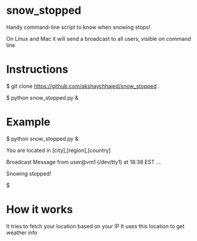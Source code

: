 # snow_stopped
Handy command-line script to know when snowing stops!

On Linux and Mac it will send a broadcast to all users, visible on command line

# Instructions
$ git clone https://github.com/akshaychhajed/snow_stopped .

$ python snow_stopped.py &

# Example
$ python snow_stopped.py &

You are located in [city],[region],[country]

Broadcast Message from user@vm1
	(/dev/tty1) at 18:38 EST ...

Snowing stopped!

$

# How it works

It tries to fetch your location based on your IP
It uses this location to get weather info
